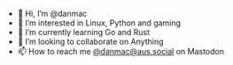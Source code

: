 - 👋 Hi, I’m @danmac
- 👀 I’m interested in Linux, Python and gaming
- 🌱 I’m currently learning Go and Rust
- 💞️ I’m looking to collaborate on Anything
- 📫 How to reach me [@danmac@aus.social](https://aus.social/@danmac) on Mastodon

<!---
danmac/danmac is a ✨ special ✨ repository because its `README.md` (this file) appears on your GitHub profile.
You can click the Preview link to take a look at your changes.
--->
